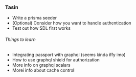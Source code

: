 
### Tasin

- Write a prisma seeder
- (Optional) Consider how you want to handle authentication 
- Test out how SDL first works


###### Things to learn

- Integrating passport with graphql (seems kinda iffy imo)
- How to use graphql shield for authorization
- More info on graphql scalars
- Morei info about cache control 
